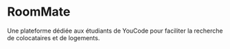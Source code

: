 # RoomMate
Une plateforme dédiée aux étudiants de YouCode pour faciliter la recherche de colocataires et de logements.
